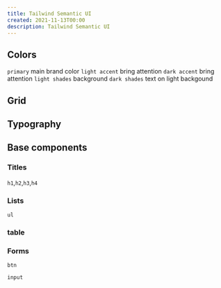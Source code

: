 ```yaml
---
title: Tailwind Semantic UI
created: 2021-11-13T00:00
description: Tailwind Semantic UI
---
```


## Colors

`primary` main brand color
`light accent` bring attention
`dark accent` bring attention
`light shades` background
`dark shades` text on light backgound

## Grid

## Typography

## Base components

### Titles

`h1`,`h2`,`h3`,`h4`

### Lists

`ul`

### table

### Forms

`btn`

`input`
